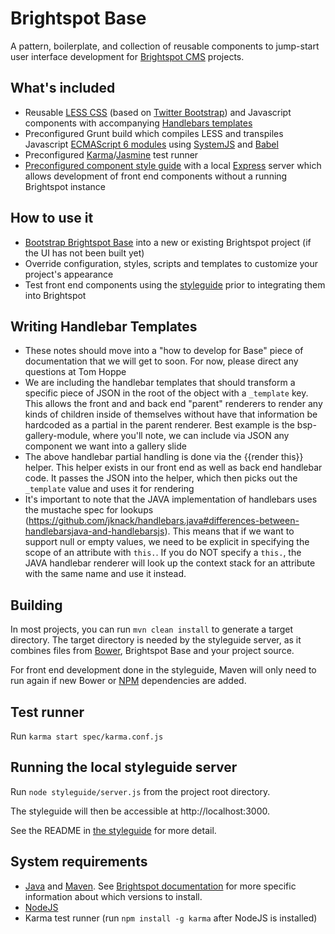 Brightspot Base
===============

A pattern, boilerplate, and collection of reusable components to jump-start user interface development for [Brightspot CMS](http://brightspot.com) projects.

What's included
---------------
*	Reusable [LESS CSS](http://lesscss.org/) (based on [Twitter Bootstrap](http://getbootstrap.com/)) and Javascript components with accompanying [Handlebars templates](http://handlebarsjs.com)
*	Preconfigured Grunt build which compiles LESS and transpiles Javascript [ECMAScript 6 modules](http://www.2ality.com/2014/09/es6-modules-final.html) using [SystemJS](https://github.com/systemjs/systemjs) and [Babel](https://babeljs.io/)
*	Preconfigured [Karma](http://karma-runner.github.io/)/[Jasmine](http://jasmine.github.io/) test runner
*	[Preconfigured component style guide](styleguide/) with a local [Express](http://expressjs.com) server which allows development of front end components without a running Brightspot instance

How to use it
-------------
*	[Bootstrap Brightspot Base](boilerplate/) into a new or existing Brightspot project (if the UI has not been built yet)
*	Override configuration, styles, scripts and templates to customize your project's appearance
*	Test front end components using the [styleguide](styleguide/) prior to integrating them into Brightspot

Writing Handlebar Templates
---------------------------
*   These notes should move into a "how to develop for Base" piece of documentation that we will get to soon. For now, please direct any questions at Tom Hoppe
*   We are including the handlebar templates that should transform a specific piece of JSON in the root of the object with a `_template` key. This allows the front and and back end "parent" renderers to render any kinds of children inside of themselves without have that information be hardcoded as a partial in the parent renderer. Best example is the bsp-gallery-module, where you'll note, we can include via JSON any component we want into a gallery slide
*   The above handlebar partial handling is done via the {{render this}} helper. This helper exists in our front end as well as back end handlebar code. It passes the JSON into the helper, which then picks out the `_template` value and uses it for rendering
*   It's important to note that the JAVA implementation of handlebars uses the mustache spec for lookups (https://github.com/jknack/handlebars.java#differences-between-handlebarsjava-and-handlebarsjs). This means that if we want to support null or empty values, we need to be explicit in specifying the scope of an attribute with `this.`. If you do NOT specify a `this.`, the JAVA handlebar renderer will look up the context stack for an attribute with the same name and use it instead. 

Building
--------
In most projects, you can run `mvn clean install` to generate a target directory. The target directory is needed by the styleguide server, as it combines files from [Bower](http://bower.io/), Brightspot Base and your project source.

For front end development done in the styleguide, Maven will only need to run again if new Bower or [NPM](https://www.npmjs.com) dependencies are added.

Test runner
-----------
Run `karma start spec/karma.conf.js`

Running the local styleguide server
-----------------------------------
Run `node styleguide/server.js` from the project root directory.

The styleguide will then be accessible at http://localhost:3000.

See the README in [the styleguide](styleguide/) for more detail.

System requirements
-------------------
*	[Java](https://java.com) and [Maven](https://maven.apache.org/). See [Brightspot documentation](http://www.brightspot.com/docs/3.0/overview/installation) for more specific information about which versions to install.
*	[NodeJS](https://nodejs.org)
*	Karma test runner (run `npm install -g karma` after NodeJS is installed)